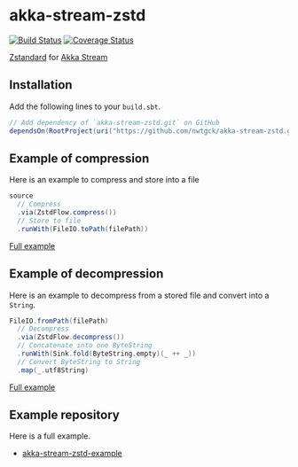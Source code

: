 # akka-stream-zstd
[![Build Status](https://travis-ci.com/nwtgck/akka-stream-zstd.svg?branch=develop)](https://travis-ci.com/nwtgck/akka-stream-zstd) [![Coverage Status](https://coveralls.io/repos/github/nwtgck/akka-stream-zstd/badge.svg?branch=develop)](https://coveralls.io/github/nwtgck/akka-stream-zstd?branch=develop) 

[Zstandard](https://facebook.github.io/zstd/) for [Akka Stream](https://doc.akka.io/docs/akka/2.5.5/scala/stream/index.html)

## Installation

Add the following lines to your `build.sbt`.

```scala
// Add dependency of `akka-stream-zstd.git` on GitHub
dependsOn(RootProject(uri("https://github.com/nwtgck/akka-stream-zstd.git#v0.1.0")))
```


## Example of compression

Here is an example to compress and store into a file

```scala
source
  // Compress
  .via(ZstdFlow.compress())
  // Store to file
  .runWith(FileIO.toPath(filePath))
```

[Full example](https://github.com/nwtgck/akka-stream-zstd-example/blob/965c98b708c0de22e8b256e24548d8cc87d1f33b/src/main/scala/Main.scala#L24-L29)

## Example of decompression

Here is an example to decompress from a stored file and convert into a `String`.

```scala
FileIO.fromPath(filePath)
  // Decompress
  .via(ZstdFlow.decompress())
  // Concatenate into one ByteString
  .runWith(Sink.fold(ByteString.empty)(_ ++ _))
  // Convert ByteString to String
  .map(_.utf8String)
```

[Full example](https://github.com/nwtgck/akka-stream-zstd-example/blob/965c98b708c0de22e8b256e24548d8cc87d1f33b/src/main/scala/Main.scala#L35-L42)

## Example repository

Here is a full example.

* [akka-stream-zstd-example](https://github.com/nwtgck/akka-stream-zstd-example)
